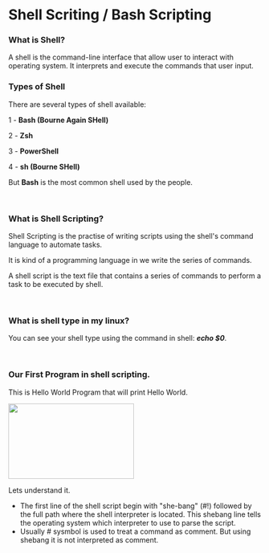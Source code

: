 # Shell Scriting / Bash Scripting

### What is Shell?

A shell is the command-line interface that allow user to interact with operating system. It interprets and execute the commands that user input.

### Types of Shell

There are several types of shell available:

1 - **Bash (Bourne Again SHell)**

2 - **Zsh**

3 - **PowerShell**

4 - **sh (Bourne SHell)**

But **Bash** is the most common shell used by the people.

<br>

### What is Shell Scripting?

Shell Scripting is the practise of writing scripts using the shell's command language to automate tasks.

It is kind of a programming language in we write the series of commands.

A shell script is the text file that contains a series of commands to perform a task to be executed by shell.

<br>

### What is shell type in my linux?

You can see your shell type using the command in shell: _**echo $0**_.

<br>

### Our First Program in shell scripting.

This is Hello World Program that will print Hello World.

<img src="https://github.com/user-attachments/assets/d5c46eee-c6b2-4c16-99fe-8f20728dda6d" width="250" height="150">

Lets understand it.

- The first line of the shell script begin with "she-bang" (#!) followed by the full path where the shell interpreter is located. This shebang line tells the operating system which interpreter to use to parse the script.
- Usually # sysmbol is used to treat a command as comment. But using shebang it is not interpreted as comment.
